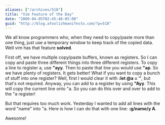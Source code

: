 ```yaml
---
aliases: ["/archives/518"]
title: "Vim Feature of the Day"
date: "2009-04-05T02:45:48-05:00"
guid: "http://blog.afoolishmanifesto.com/?p=518"
---
```

We all know programmers who, when they need to copy/paste more than one thing,
just use a temporary window to keep track of the copied data. Well vim has that
feature **solved**.

First off, we have multiple copy/paste buffers, known as registers. So I can
copy and paste three different things into three different registers. To copy a
line to register a, use **"ayy**. Then to paste that line you would use **"ap**.
So we have plenty of registers. It gets better! What if you want to copy a bunch
of stuff into one register? Well, first I would clear it with **:let @a = ''**,
but that's not required. Anyway, you can add to a register by using **"Ayy**.
This will copy the current line onto "a. So you can do this over and over to add
to the "a register!

But that requires too much work. Yesterday I wanted to add all lines with the
word "name" into "a. Here is how I can do that with one line: **:g/name/y A**.

Awesome!
